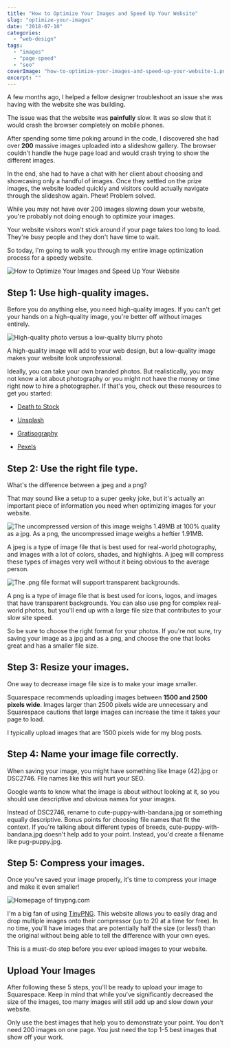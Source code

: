 ```yaml
---
title: "How to Optimize Your Images and Speed Up Your Website"
slug: "optimize-your-images"
date: "2018-07-10"
categories: 
  - "web-design"
tags: 
  - "images"
  - "page-speed"
  - "seo"
coverImage: "how-to-optimize-your-images-and-speed-up-your-website-1.png"
excerpt: ""
---
```


A few months ago, I helped a fellow designer troubleshoot an issue she was having with the website she was building.

The issue was that the website was **painfully** slow. It was so slow that it would crash the browser completely on mobile phones. 

After spending some time poking around in the code, I discovered she had over **200** massive images uploaded into a slideshow gallery. The browser couldn't handle the huge page load and would crash trying to show the different images.

In the end, she had to have a chat with her client about choosing and showcasing only a handful of images. Once they settled on the prize images, the website loaded quickly and visitors could actually navigate through the slideshow again. Phew! Problem solved.

While you may not have over 200 images slowing down your website, you're probably not doing enough to optimize your images.

Your website visitors won't stick around if your page takes too long to load. They're busy people and they don't have time to wait.

So today, I'm going to walk you through my entire image optimization process for a speedy website.

![ How to Optimize Your Images and Speed Up Your Website ](./images/how-to-optimize-your-images-and-speed-up-your-website.png)

## Step 1: Use high-quality images.

Before you do anything else, you need high-quality images. If you can't get your hands on a high-quality image, you're better off without images entirely.

![ High-quality photo versus a low-quality blurry photo ](./images/puppy-comparison.jpg)

A high-quality image will add to your web design, but a low-quality image makes your website look unprofessional.

Ideally, you can take your own branded photos. But realistically, you may not know a lot about photography or you might not have the money or time right now to hire a photographer. If that's you, check out these resources to get you started:

- [Death to Stock](https://deathtothestockphoto.com/)
    
- [Unsplash](https://unsplash.com/)
    
- [Gratisography](https://gratisography.com/)
    
- [Pexels](https://www.pexels.com/)
    

## Step 2: Use the right file type.

What's the difference between a jpeg and a png?

That may sound like a setup to a super geeky joke, but it's actually an important piece of information you need when optimizing images for your website.

![ The uncompressed version of this image weighs 1.49MB at 100% quality as a jpg. As a png, the uncompressed image weighs a heftier 1.91MB. ](./images/sunset.jpg)

A jpeg is a type of image file that is best used for real-world photography, and images with a lot of colors, shades, and highlights. A jpeg will compress these types of images very well without it being obvious to the average person.

![ The .png file format will support transparent backgrounds. ](./images/weather-app-responsive.png)

A png is a type of image file that is best used for icons, logos, and images that have transparent backgrounds. You can also use png for complex real-world photos, but you'll end up with a large file size that contributes to your slow site speed.

So be sure to choose the right format for your photos. If you're not sure, try saving your image as a jpg and as a png, and choose the one that looks great and has a smaller file size.

## Step 3: Resize your images.

One way to decrease image file size is to make your image smaller.

Squarespace recommends uploading images between **1500 and 2500 pixels wide**. Images larger than 2500 pixels wide are unnecessary and Squarespace cautions that large images can increase the time it takes your page to load.

I typically upload images that are 1500 pixels wide for my blog posts.

## Step 4: Name your image file correctly.

When saving your image, you might have something like Image (42).jpg or DSC2746. File names like this will hurt your SEO.

Google wants to know what the image is about without looking at it, so you should use descriptive and obvious names for your images.

Instead of DSC2746, rename to cute-puppy-with-bandana.jpg or something equally descriptive. Bonus points for choosing file names that fit the context. If you're talking about different types of breeds, cute-puppy-with-bandana.jpg doesn't help add to your point. Instead, you'd create a filename like pug-puppy.jpg.

## Step 5: Compress your images.

Once you've saved your image properly, it's time to compress your image and make it even smaller!

![ Homepage of tinypng.com ](./images/tinypng.png)

I'm a big fan of using [TinyPNG](https://tinypng.com/). This website allows you to easily drag and drop multiple images onto their compressor (up to 20 at a time for free). In no time, you'll have images that are potentially half the size (or less!) than the original without being able to tell the difference with your own eyes.

This is a must-do step before you ever upload images to your website.

## Upload Your Images

After following these 5 steps, you'll be ready to upload your image to Squarespace. Keep in mind that while you've significantly decreased the size of the images, too many images will still add up and slow down your website.

Only use the best images that help you to demonstrate your point. You don't need 200 images on one page. You just need the top 1-5 best images that show off your work.